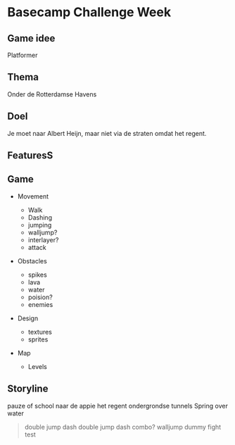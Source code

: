 # Basecamp Challenge Week
## Game idee
Platformer
## Thema
Onder de Rotterdamse Havens
## Doel
Je moet naar Albert Heijn, maar niet via de straten omdat het regent.
## FeaturesS

## Game
- Movement
    - Walk
    - Dashing
    - jumping
    - walljump?
    - interlayer?
    - attack

- Obstacles
    - spikes
    - lava
    - water
    - poision?
    - enemies

- Design
    - textures
    - sprites

- Map
    - Levels

## Storyline
pauze of school
naar de appie
het regent
ondergrondse tunnels
Spring over water
>double jump
>dash
>double jump dash combo?
>walljump
>dummy fight
test
